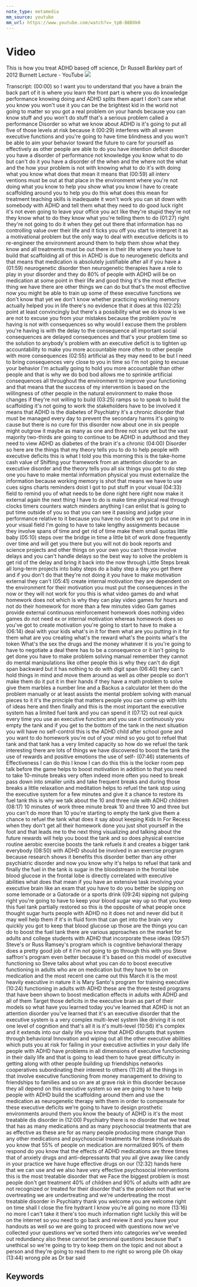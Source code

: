 ```yaml
---
note_type: metamedia
mm_source: youtube
mm_url: https://www.youtube.com/watch?v=_tpB-B8BXk0
---
```


# Video

This is how you treat ADHD based off science, Dr Russell Barkley part of 2012 Burnett Lecture - YouTube
![](https://www.youtube.com/watch?v=_tpB-B8BXk0)

Transcript:
(00:00) so I want you to understand that you have a brain the back part of it is where you learn the front part is where you do knowledge performance knowing doing and ADHD splits them apart I don't care what you know you won't use it you can be the brightest kid in the world not going to matter so you got a real problem on your hands because you can know stuff and you won't do stuff that's a serious problem called a performance Disorder so what we know about ADHD is it's going to put all five of those levels at risk because it
(00:29) interferes with all seven executive functions and you're going to have time blindness and you won't be able to aim your behavior toward the future to care for yourself as effectively as other people are able to do you have intention deficit disorder you have a disorder of performance not knowledge you know what to do but can't do it you have a disorder of the when and the where not the what and the how your problem is not with knowing what to do it's with doing what you know what does that mean it means that
(00:59) all interv ventions must be out at that place in the environment where you're not doing what you know to help you show what you know I have to create scaffolding around you to help you do this what does this mean for treatment teaching skills is inadequate it won't work you can sit down with somebody with ADHD and tell them what they need to do good luck right it's not even going to leave your office you act like they're stupid they're not they know what to do they know what you're telling them to do
(01:27) right they're not going to do it when they get out there that information has no controlling value over their life and it ticks you off you start to interpret it as a motivational problem but the only way to deal with executive deficits is to re-engineer the environment around them to help them show what they know and all treatments must be out there in their life where you have to build that scaffolding all of this in ADHD is due to neurogenetic deficits and that means that medication is absolutely justifiable after all if you have a
(01:59) neurogenetic disorder then neurogenetic therapies have a role to play in your disorder and they do 80% of people with ADHD will be on medication at some point in their life and good thing it's the most effective thing we have there are other things we can do but that's the most effective now you might be able to train up some of these executive functions we don't know that yet we don't know whether practicing working memory actually helped you in life there's no evidence that it does at this
(02:25) point at least convincingly but there's a possibility what we do know is we are not to excuse you from your mistakes because the problem you're having is not with consequences so why would I excuse them the problem you're having is with the delay to the consequence all important social consequences are delayed consequences and that's your problem time so the solution to anybody's problem with an executive deficit is to tighten up accountability to make you more accountable more often to other people with more consequences
(02:55) artificial as they may need to be but I need to bring consequences very close to you in time so I'm not going to excuse your behavior I'm actually going to hold you more accountable than other people and that is why we do bod bod allows me to sprinkle artificial consequences all throughout the environment to improve your functioning and that means that the success of my intervention is based on the willingness of other people in the natural environment to make those changes if they're not willing to build
(03:25) ramps so to speak to build the scaffolding it's not going to work the stakeholders have to be involved it means that ADHD is the diabetes of Psychiatry it's a chronic disorder that must be managed every day to prevent the secondary harms it's going to cause but there is no cure for this disorder now about one in six people might outgrow it maybe as many as one and three not sure yet but the vast majority two-thirds are going to continue to be ADHD in adulthood and they need to view ADHD as diabetes of the brain it's a chronic
(04:00) Disorder so here are the things that my theory tells you to do to help people with executive deficits this is what I told you this morning this is the take-home cash value of Shifting your framework from an attention disorder to an executive disorder and the theory tells you all six things you got to do step one you have to make mental information physical you must externalize the information because working memory is shot that means we have to use cues signs charts reminders doist I got to put stuff in your visual
(04:33) field to remind you of what needs to be done right here right now make it external again the next thing I have to do is make time physical real through clocks timers counters watch minders anything I can enlist that is going to put time outside of you so that you can see it passing and judge your performance relative to it because you have no clock we got to put one in in your visual field I'm going to have to take lengthy assignments because they involve spans of time and get rid of time make them small quotas little baby
(05:10) steps over the bridge in time a little bit of work done frequently over time and will get you there but you will not do book reports and science projects and other things on your own you can't those involve delays and you can't handle delays so the best way to solve the problem is get rid of the delay and bring it back into the now through Little Steps break all long-term projects into baby steps do a baby step a day you get there and if you don't do that they're not doing it you have to make motivation external they can't
(05:41) create internal motivation they are dependent on the environment for their motivation you must put the consequences in the now or they will not work for you this is what video games do and what homework does not which is why they can play video games for hours and not do their homework for more than a few minutes video Gam games provide external continuous reinforcement homework does nothing video games do not need ex or internal motivation whereas homework does so you've got to create motivation you're going to start to have to make a
(06:14) deal with your kids what's in it for them what are you putting in it for them what are you creating what's the reward what's the points what's the token What's the sex the drugs and the money whatever it is you're going to have to negotiate a deal there has to be a consequence or it isn't going to get done you have to make problem solving manual remember they cannot do mental manipulations like other people this is why they can't do digit span backward but it has nothing to do with digit span
(06:40) they can't hold things in mind and move them around as well as other people so don't make them do it put it in their hands if they have a math problem to solve give them marbles a number line and a Backus a calculator let them do the problem manually or at least assists the mental problem solving with manual pieces to it it's the principle that matters people you can come up with lots of ideas here and then finally and this is the most important the executive system has a limited fuel tank and you can spend it
(07:12) out real quick every time you use an executive function and you use it continuously you empty the tank and if you get to the bottom of the tank in the next situation you will have no self-control this is the ADHD child after school gone and you want to do homework you're out of your mind so you got to refuel that tank and that tank has a very limited capacity so how do we refuel the tank interesting there are lots of things we have discovered to boost the tank the use of rewards and positive emotions the use of self-
(07:46) statements of Effectiveness I can do this I know I can do this this is the locker room pep talk before the game helps to boost motivation in addition to that you need to take 10-minute breaks very often indeed more often you need to break pass down into smaller units and take frequent breaks and during those breaks a little relaxation and meditation helps to refuel the tank stop using the executive system for a few minutes and give it a chance to restore its fuel tank this is why we talk about the 10 and three rule with ADHD children
(08:17) 10 minutes of work three minute break 10 and three 10 and three but you can't do more than 10 you're starting to empty the tank give them a chance to refuel the tank what does it say about keeping Kids In For Recess when they don't get all their homework done you just shot yourself in the foot and that leads me to the next thing visualizing and talking about the future rewards will help you boost the tank and so does physical exercise routine aerobic exercise boosts the tank refuels it and creates a bigger tank everybody
(08:50) with ADHD should be involved in an exercise program because research shows it benefits this disorder better than any other psychiatric disorder and now you know why it's helps to refuel that tank and finally the fuel in the tank is sugar in the bloodstream in the frontal lobe blood glucose in the frontal lobe is directly correlated with executive abilities what does that mean if you have an extensive task involving your executive brain like an exam that you have to do you better be sipping on some lemonade or a Gatorade or a sports drink
(09:24) sipping not gulping right you're going to have to keep your blood sugar way up so that you keep this fuel tank partially restored so this is the opposite of what people once thought sugar hurts people with ADHD no it does not and never did but it may well help them if it's in fluid form that can get into the brain very quickly you got to keep that blood glucose up those are the things you can do to boost the fuel tank there are various approaches on the market for adults and college students with ADHD that incorporate these ideas
(09:57) Steve's or Russ Ramsey's program which is cognitive behavioral therapy does a pretty good job of it I'm not going to go through this with you Steve saffron's program even better because it's based on this model of executive functioning so Steve talks about what you can do to boost executive functioning in adults who are on medication but they have to be on medication and the most recent one came out this March it is the most heavily executive in nature it is Mary Santo's program for training executive
(10:24) functioning in adults with ADHD these are the three tested programs that have been shown to boost medication effects in adults with ADHD and all of them Target those deficits in the executive brain as part of their models so what have you learned today you've learned that ADHD is not an attention disorder you've learned that it's an executive disorder that the executive system is a very complex multi-level system like driving it is not one level of cognition and that's all it is it's multi-level
(10:56) it's complex and it extends into our daily life you know that ADHD disrupts that system through behavioral Innovation and wiping out all the other executive abilities which puts you at risk for failing in your executive activities in your daily life people with ADHD have problems in all dimensions of executive functioning in their daily life and that is going to lead them to have great difficulty in getting along with other people building up friendships networks cooperatives subordinating their interest to others
(11:28) all the things in that involve executive functioning from money management to driving to friendships to families and so on are at grave risk in this disorder because they all depend on this executive system so we are going to have to help people with ADHD build the scaffolding around them and use the medication as neurogenetic therapy with them in order to compensate for these executive deficits we're going to have to design prosthetic environments around them you know the beauty of ADHD is it's the most treatable dis disorder in
(12:00) Psychiatry there is no disorder that we treat that has as many medications and as many psychosocial treatments that are as effective as these are for as many people producing more change than any other medications and psychosocial treatments for these individuals do you know that 55% of people on medication are normalized 90% of them respond do you know that the effects of ADHD medications are three times that of anxiety drugs and anti-depressants that you all give away like candy in your practice we have huge effective drugs on our
(12:32) hands here that we can use and we also have very effective psychosocial interventions this is the most treatable disorder that we Face the biggest problem is most people don't get treatment 40% of children and 90% of adults with adht are not recognized or treated for their disorder that's the problem not that we're overtreating we are undertreating and we're undertreating the most treatable disorder in Psychiatry thank you welcome you are welcome right on time shall I close the fire hydrant I know you're all going no more
(13:16) no more I can't take it there's too much information right luckily this will be on the internet so you need to go back and review it and you have your handouts as well so we are going to proceed with questions now we've collected your questions we've sorted them into categories we've weeded out redundancy also these cannot be personal questions because that's unethical so we're going to try to keep them on the topic and not about a person and they're going to read them to me right so wrong pile Oh okay
(13:44) wrong pile as Dr bar said


## Keywords